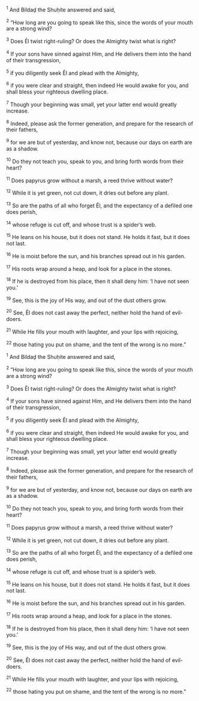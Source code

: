<sup>1</sup> And Bildaḏ the Shuḥite answered and said,

<sup>2</sup> “How long are you going to speak like this, since the words of your mouth are a strong wind?

<sup>3</sup> Does Ĕl twist right-ruling? Or does the Almighty twist what is right?

<sup>4</sup> If your sons have sinned against Him, and He delivers them into the hand of their transgression,

<sup>5</sup> if you diligently seek Ĕl and plead with the Almighty,

<sup>6</sup> if you were clear and straight, then indeed He would awake for you, and shall bless your righteous dwelling place.

<sup>7</sup> Though your beginning was small, yet your latter end would greatly increase.

<sup>8</sup> Indeed, please ask the former generation, and prepare for the research of their fathers,

<sup>9</sup> for we are but of yesterday, and know not, because our days on earth are as a shadow.

<sup>10</sup> Do they not teach you, speak to you, and bring forth words from their heart?

<sup>11</sup> Does papyrus grow without a marsh, a reed thrive without water?

<sup>12</sup> While it is yet green, not cut down, it dries out before any plant.

<sup>13</sup> So are the paths of all who forget Ĕl, and the expectancy of a defiled one does perish,

<sup>14</sup> whose refuge is cut off, and whose trust is a spider’s web.

<sup>15</sup> He leans on his house, but it does not stand. He holds it fast, but it does not last.

<sup>16</sup> He is moist before the sun, and his branches spread out in his garden.

<sup>17</sup> His roots wrap around a heap, and look for a place in the stones.

<sup>18</sup> If he is destroyed from his place, then it shall deny him: ‘I have not seen you.’

<sup>19</sup> See, this is the joy of His way, and out of the dust others grow.

<sup>20</sup> See, Ĕl does not cast away the perfect, neither hold the hand of evil-doers.

<sup>21</sup> While He fills your mouth with laughter, and your lips with rejoicing,

<sup>22</sup> those hating you put on shame, and the tent of the wrong is no more.”

<sup>1</sup> And Bildaḏ the Shuḥite answered and said,

<sup>2</sup> “How long are you going to speak like this, since the words of your mouth are a strong wind?

<sup>3</sup> Does Ĕl twist right-ruling? Or does the Almighty twist what is right?

<sup>4</sup> If your sons have sinned against Him, and He delivers them into the hand of their transgression,

<sup>5</sup> if you diligently seek Ĕl and plead with the Almighty,

<sup>6</sup> if you were clear and straight, then indeed He would awake for you, and shall bless your righteous dwelling place.

<sup>7</sup> Though your beginning was small, yet your latter end would greatly increase.

<sup>8</sup> Indeed, please ask the former generation, and prepare for the research of their fathers,

<sup>9</sup> for we are but of yesterday, and know not, because our days on earth are as a shadow.

<sup>10</sup> Do they not teach you, speak to you, and bring forth words from their heart?

<sup>11</sup> Does papyrus grow without a marsh, a reed thrive without water?

<sup>12</sup> While it is yet green, not cut down, it dries out before any plant.

<sup>13</sup> So are the paths of all who forget Ĕl, and the expectancy of a defiled one does perish,

<sup>14</sup> whose refuge is cut off, and whose trust is a spider’s web.

<sup>15</sup> He leans on his house, but it does not stand. He holds it fast, but it does not last.

<sup>16</sup> He is moist before the sun, and his branches spread out in his garden.

<sup>17</sup> His roots wrap around a heap, and look for a place in the stones.

<sup>18</sup> If he is destroyed from his place, then it shall deny him: ‘I have not seen you.’

<sup>19</sup> See, this is the joy of His way, and out of the dust others grow.

<sup>20</sup> See, Ĕl does not cast away the perfect, neither hold the hand of evil-doers.

<sup>21</sup> While He fills your mouth with laughter, and your lips with rejoicing,

<sup>22</sup> those hating you put on shame, and the tent of the wrong is no more.”

